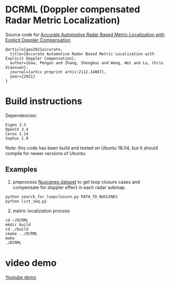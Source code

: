 # DCRML (Doppler compensated Radar Metric Localization)
Source code for [Accurate Automotive Radar Based Metric Localization with Explicit Doppler Compensation](https://arxiv.org/abs/2112.14887)
```
@article{gao2021accurate,
  title={Accurate Automotive Radar Based Metric Localization with Explicit Doppler Compensation},
  author={Gao, Pengen and Zhang, Shengkai and Wang, Wei and Lu, Chris Xiaoxuan},
  journal={arXiv preprint arXiv:2112.14887},
  year={2021}
}
```

# Build instructions
Dependencies:
```
Eigen 3.3
OpenCV 3.4
Ceres 1.14
Sophus 1.0
```
Note: this code has been build and tested on Ubuntu 18.04, but it should compile for newer versions of Ubuntu.

## Examples

1. preprocess [Nuscenes dataset](https://www.nuscenes.org/) to get loop closure cases and compensate for doppler effect in each radar submap.
```
python search_for_loopclosure.py PATH_TO_NUSCENES
python list_seq.py
```
2. metric localization process
```
cd ~/DCRML
mkdir build
cd ./build
cmake ../DCRML
make
./DCRML
```

# video demo
[Youtube demo](https://www.youtube.com/watch?v=DUsr0B203ZQ)
